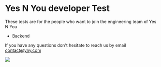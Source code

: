 # Yes N You developer Test #

These tests are for the people who want to join the engineering team of Yes N You

* [Backend](backend/README.md)

If you have any questions don't hesitate to reach us by email contact@yny.com

![](https://media1.tenor.com/images/6a8fa5eaa6dd683dfe0bdd8a34c87616/tenor.gif)
